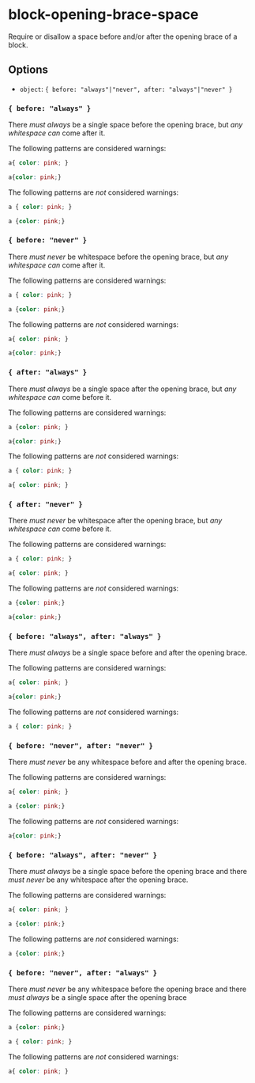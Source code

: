 # block-opening-brace-space

Require or disallow a space before and/or after the opening brace of a block.

## Options

* `object`: `{ before: "always"|"never", after: "always"|"never" }`

### `{ before: "always" }`

There *must always* be a single space before the opening brace, but *any whitespace can* come after it.

The following patterns are considered warnings:

```css
a{ color: pink; }
```

```css
a{color: pink;}
```

The following patterns are *not* considered warnings:

```css
a { color: pink; }
```

```css
a {color: pink;}
```

### `{ before: "never" }`

There *must never* be whitespace before the opening brace, but *any whitespace can* come after it.

The following patterns are considered warnings:

```css
a { color: pink; }
```

```css
a {color: pink;}
```

The following patterns are *not* considered warnings:

```css
a{ color: pink; }
```

```css
a{color: pink;}
```

### `{ after: "always" }`

There *must always* be a single space after the opening brace, but *any whitespace can* come before it.

The following patterns are considered warnings:

```css
a {color: pink; }
```

```css
a{color: pink;}
```

The following patterns are *not* considered warnings:

```css
a { color: pink; }
```

```css
a{ color: pink; }
```

### `{ after: "never" }`

There *must never* be whitespace after the opening brace, but *any whitespace can* come before it.

The following patterns are considered warnings:

```css
a { color: pink; }
```

```css
a{ color: pink; }
```

The following patterns are *not* considered warnings:

```css
a {color: pink;}
```

```css
a{color: pink;}
```

### `{ before: "always", after: "always" }`

There *must always* be a single space before and after the opening brace.

The following patterns are considered warnings:

```css
a{ color: pink; }
```

```css
a{color: pink;}
```

The following patterns are *not* considered warnings:

```css
a { color: pink; }
```

### `{ before: "never", after: "never" }`

There *must never* be any whitespace before and after the opening brace.

The following patterns are considered warnings:

```css
a{ color: pink; }
```

```css
a {color: pink;}
```

The following patterns are *not* considered warnings:

```css
a{color: pink;}
```

### `{ before: "always", after: "never" }`

There *must always* be a single space before the opening brace and there *must never* be any whitespace after the opening brace.

The following patterns are considered warnings:

```css
a{ color: pink; }
```

```css
a {color: pink;}
```

The following patterns are *not* considered warnings:

```css
a {color: pink;}
```

### `{ before: "never", after: "always" }`

There *must never* be any whitespace before the opening brace and there *must always* be a single space after the opening brace

The following patterns are considered warnings:

```css
a {color: pink;}
```

```css
a { color: pink; }
```

The following patterns are *not* considered warnings:

```css
a{ color: pink; }
```
